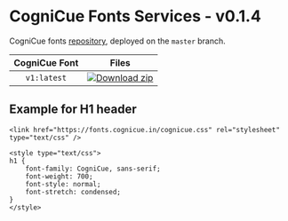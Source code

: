# CogniCue Fonts Services - v0.1.4

CogniCue fonts [repository](https://github.com/cognicue/fonts.cognicue.in), deployed on the `master` branch.

| CogniCue Font | Files |
| :----------:  | :----------: |
| `v1:latest`   | [![Download zip](https://custom-icon-badges.herokuapp.com/badge/-Download-blue?style=for-the-badge&logo=download&logoColor=white "Download")](https://github.com/cognicue/fonts.cognicue.in/tree/master/TTLakes/v1)|


## Example for H1 header
```
<link href="https://fonts.cognicue.in/cognicue.css" rel="stylesheet" type="text/css" />

<style type="text/css">
h1 {
	font-family: CogniCue, sans-serif;
	font-weight: 700;
	font-style: normal;
	font-stretch: condensed;
}
</style>
```
